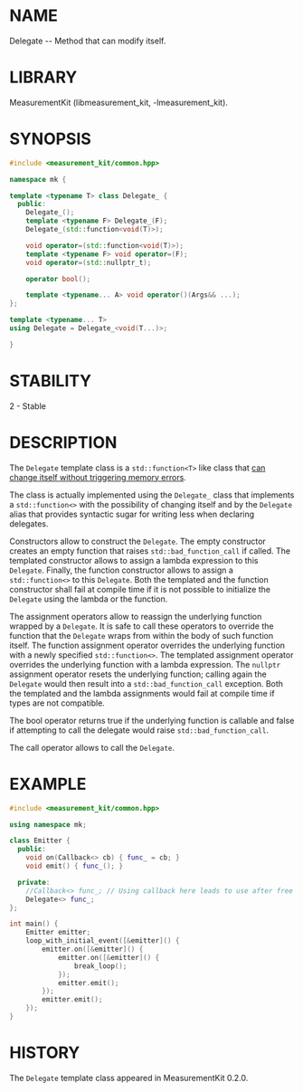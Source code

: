# NAME
Delegate -- Method that can modify itself.

# LIBRARY
MeasurementKit (libmeasurement_kit, -lmeasurement_kit).

# SYNOPSIS
```C++
#include <measurement_kit/common.hpp>

namespace mk {

template <typename T> class Delegate_ {
  public:
    Delegate_();
    template <typename F> Delegate_(F);
    Delegate_(std::function<void(T)>);

    void operator=(std::function<void(T)>);
    template <typename F> void operator=(F);
    void operator=(std::nullptr_t);

    operator bool();

    template <typename... A> void operator()(Args&& ...);
};

template <typename... T>
using Delegate = Delegate_<void(T...)>;

}
```

# STABILITY
2 - Stable

# DESCRIPTION

The `Delegate` template class is a `std::function<T>` like class that [can
change itself without triggering memory errors](https://github.com/measurement-kit/measurement-kit/issues/111).

The class is actually implemented using the `Delegate_` class that implements a
`std::function<>` with the possibility of changing itself and by the `Delegate` alias
that provides syntactic sugar for writing less when declaring delegates.

Constructors allow to construct the `Delegate`. The empty constructor creates an
empty function that raises `std::bad_function_call` if called. The templated
constructor allows to assign a lambda expression to this `Delegate`. Finally, the
function constructor allows to assign a `std::function<>` to this `Delegate`. Both
the templated and the function constructor shall fail at compile time if it is
not possible to initialize the `Delegate` using the lambda or the function.

The assignment operators allow to reassign the underlying function wrapped by
a `Delegate`. It is safe to call these operators to override the function that
the `Delegate` wraps from within the body of such function itself. The function
assignment operator overrides the underlying function with a newly specified
`std::function<>`. The templated assignment operator overrides the underlying
function with a lambda expression. The `nullptr` assignment operator resets
the underlying function; calling again the `Delegate` would then result into
a `std::bad_function_call` exception. Both the templated and the lambda assignments
would fail at compile time if types are not compatible.

The bool operator returns true if the underlying function is callable and false
if attempting to call the delegate would raise `std::bad_function_call`.

The call operator allows to call the `Delegate`.

# EXAMPLE

```C++
#include <measurement_kit/common.hpp>

using namespace mk;

class Emitter {
  public:
    void on(Callback<> cb) { func_ = cb; }
    void emit() { func_(); }

  private:
    //Callback<> func_; // Using callback here leads to use after free
    Delegate<> func_;
};

int main() {
    Emitter emitter;
    loop_with_initial_event([&emitter]() {
        emitter.on([&emitter]() {
            emitter.on([&emitter]() {
                break_loop();
            });
            emitter.emit();
        });
        emitter.emit();
    });
}
```

# HISTORY

The `Delegate` template class appeared in MeasurementKit 0.2.0.
